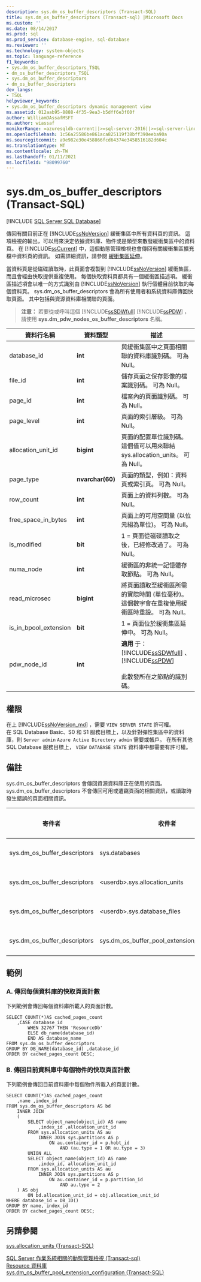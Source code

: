```yaml
---
description: sys.dm_os_buffer_descriptors (Transact-SQL)
title: sys.dm_os_buffer_descriptors (Transact-sql) |Microsoft Docs
ms.custom: ''
ms.date: 08/14/2017
ms.prod: sql
ms.prod_service: database-engine, sql-database
ms.reviewer: ''
ms.technology: system-objects
ms.topic: language-reference
f1_keywords:
- sys.dm_os_buffer_descriptors_TSQL
- dm_os_buffer_descriptors_TSQL
- sys.dm_os_buffer_descriptors
- dm_os_buffer_descriptors
dev_langs:
- TSQL
helpviewer_keywords:
- sys.dm_os_buffer_descriptors dynamic management view
ms.assetid: 012aab95-8888-4f35-9ea3-b5dff6e3f60f
author: WilliamDAssafMSFT
ms.author: wiassaf
monikerRange: =azuresqldb-current||>=sql-server-2016||>=sql-server-linux-2017||=azuresqldb-mi-current
ms.openlocfilehash: 1c56a25586be861aca825119f38bff390eeba90a
ms.sourcegitcommit: a9e982e30e458866fcd64374e3458516182d604c
ms.translationtype: MT
ms.contentlocale: zh-TW
ms.lasthandoff: 01/11/2021
ms.locfileid: "98099760"
---
```

# <a name="sysdm_os_buffer_descriptors-transact-sql"></a>sys.dm_os_buffer_descriptors (Transact-SQL)
[!INCLUDE [SQL Server SQL Database](../../includes/applies-to-version/sql-asdb.md)]

  傳回有關目前正在 [!INCLUDE[ssNoVersion](../../includes/ssnoversion-md.md)] 緩衝集區中所有資料頁的資訊。 這項檢視的輸出，可以用來決定依據資料庫、物件或是類型來散發緩衝集區中的資料頁。 在 [!INCLUDE[ssCurrent](../../includes/sscurrent-md.md)] 中，這個動態管理檢視也會傳回有關緩衝集區擴充檔中資料頁的資訊。 如需詳細資訊，請參閱 [緩衝集區延伸](../../database-engine/configure-windows/buffer-pool-extension.md)。  
  
 當資料頁是從磁碟讀取時，此頁面會複製到 [!INCLUDE[ssNoVersion](../../includes/ssnoversion-md.md)] 緩衝集區，而且會經由快取提供重複使用。 每個快取資料頁都具有一個緩衝區描述項。 緩衝區描述項會以唯一的方式識別由 [!INCLUDE[ssNoVersion](../../includes/ssnoversion-md.md)] 執行個體目前快取的每個資料頁。 sys.dm_os_buffer_descriptors 會為所有使用者和系統資料庫傳回快取頁面。 其中包括與資源資料庫相關聯的頁面。  
  
> **注意：** 若要從或呼叫這個 [!INCLUDE[ssSDWfull](../../includes/sssdwfull-md.md)] [!INCLUDE[ssPDW](../../includes/sspdw-md.md)] ，請使用 **sys.dm_pdw_nodes_os_buffer_descriptors** 名稱。  

|資料行名稱|資料類型|描述|  
|-----------------|---------------|-----------------|  
|database_id|**int**|與緩衝集區中之頁面相關聯的資料庫識別碼。 可為 Null。|  
|file_id|**int**|儲存頁面之保存影像的檔案識別碼。 可為 Null。|  
|page_id|**int**|檔案內的頁面識別碼。 可為 Null。|  
|page_level|**int**|頁面的索引層級。 可為 Null。|  
|allocation_unit_id|**bigint**|頁面的配置單位識別碼。 這個值可以用來聯結 sys.allocation_units。 可為 Null。|  
|page_type|**nvarchar(60)**|頁面的類型，例如：資料頁或索引頁。 可為 Null。|  
|row_count|**int**|頁面上的資料列數。 可為 Null。|  
|free_space_in_bytes|**int**|頁面上的可用空間量 (以位元組為單位)。 可為 Null。|  
|is_modified|**bit**|1 = 頁面從磁碟讀取之後，已經修改過了。 可為 Null。|  
|numa_node|**int**|緩衝區的非統一記憶體存取節點。 可為 Null。|  
|read_microsec|**bigint**|將頁面讀取至緩衝區所需的實際時間 (單位毫秒)。 這個數字會在重複使用緩衝區時重設。 可為 Null。|  
|is_in_bpool_extension|**bit**|1 = 頁面位於緩衝集區延伸中。 可為 Null。|  
|pdw_node_id|**int**|**適用** 于： [!INCLUDE[ssSDWfull](../../includes/sssdwfull-md.md)] 、 [!INCLUDE[ssPDW](../../includes/sspdw-md.md)]<br /><br /> 此散發所在之節點的識別碼。|  
  
## <a name="permissions"></a>權限  

在上 [!INCLUDE[ssNoVersion_md](../../includes/ssnoversion-md.md)] ，需要 `VIEW SERVER STATE` 許可權。   
在 SQL Database Basic、S0 和 S1 服務目標上，以及針對彈性集區中的資料庫，則 `Server admin` `Azure Active Directory admin` 需要或帳戶。 在所有其他 SQL Database 服務目標上， `VIEW DATABASE STATE` 資料庫中都需要有許可權。   
   
## <a name="remarks"></a>備註  
 sys.dm_os_buffer_descriptors 會傳回資源資料庫正在使用的頁面。 sys.dm_os_buffer_descriptors 不會傳回可用或遭竊頁面的相關資訊，或讀取時發生錯誤的頁面相關資訊。  
  
|寄件者|收件者|開啟|關聯性|  
|----------|--------|--------|------------------|  
|sys.dm_os_buffer_descriptors|sys.databases|database_id|多對一|  
|sys.dm_os_buffer_descriptors|\<userdb>.sys.allocation_units|allocation_unit_id|多對一|  
|sys.dm_os_buffer_descriptors|\<userdb>.sys.database_files|file_id|多對一|  
|sys.dm_os_buffer_descriptors|sys.dm_os_buffer_pool_extension_configuration|file_id|多對一|  
  
## <a name="examples"></a>範例  
  
### <a name="a-returning-cached-page-count-for-each-database"></a>A. 傳回每個資料庫的快取頁面計數  
 下列範例會傳回每個資料庫所載入的頁面計數。  
  
```  
SELECT COUNT(*)AS cached_pages_count  
    ,CASE database_id   
        WHEN 32767 THEN 'ResourceDb'   
        ELSE db_name(database_id)   
        END AS database_name  
FROM sys.dm_os_buffer_descriptors  
GROUP BY DB_NAME(database_id) ,database_id  
ORDER BY cached_pages_count DESC;  
```  
  
### <a name="b-returning-cached-page-count-for-each-object-in-the-current-database"></a>B. 傳回目前資料庫中每個物件的快取頁面計數  
 下列範例會傳回目前資料庫中每個物件所載入的頁面計數。  
  
```  
SELECT COUNT(*)AS cached_pages_count   
    ,name ,index_id   
FROM sys.dm_os_buffer_descriptors AS bd   
    INNER JOIN   
    (  
        SELECT object_name(object_id) AS name   
            ,index_id ,allocation_unit_id  
        FROM sys.allocation_units AS au  
            INNER JOIN sys.partitions AS p   
                ON au.container_id = p.hobt_id   
                    AND (au.type = 1 OR au.type = 3)  
        UNION ALL  
        SELECT object_name(object_id) AS name     
            ,index_id, allocation_unit_id  
        FROM sys.allocation_units AS au  
            INNER JOIN sys.partitions AS p   
                ON au.container_id = p.partition_id   
                    AND au.type = 2  
    ) AS obj   
        ON bd.allocation_unit_id = obj.allocation_unit_id  
WHERE database_id = DB_ID()  
GROUP BY name, index_id   
ORDER BY cached_pages_count DESC;  
```  
  
## <a name="see-also"></a>另請參閱  
 [sys.allocation_units &#40;Transact-SQL&#41;](../../relational-databases/system-catalog-views/sys-allocation-units-transact-sql.md)   
 
 [SQL Server 作業系統相關的動態管理檢視 &#40;Transact-sql&#41;](../../relational-databases/system-dynamic-management-views/sql-server-operating-system-related-dynamic-management-views-transact-sql.md)   
 [Resource 資料庫](../../relational-databases/databases/resource-database.md)   
 [sys.dm_os_buffer_pool_extension_configuration &#40;Transact-SQL&#41;](../../relational-databases/system-dynamic-management-views/sys-dm-os-buffer-pool-extension-configuration-transact-sql.md)  
  
  


